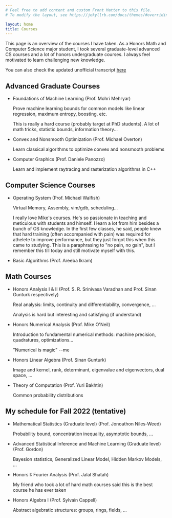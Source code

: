 ```yaml
---
# Feel free to add content and custom Front Matter to this file.
# To modify the layout, see https://jekyllrb.com/docs/themes/#overriding-theme-defaults

layout: home
title: Courses
---
```


This page is an overview of the courses I have taken. As a Honors Math and Computer Science major student, I took several graduate-level advanced CS courses and a lot of honors undergraduate courses. I always feel motivated to learn challenging new knowledge.

You can also check the updated unofficial transcript [here](assets/NYU_SR_TUNF.pdf)


## Advanced Graduate Courses
- Foundations of Machine Learning (Prof. Mohri Mehryar)

    Prove machine learning bounds for common models like linear regression, maximum entropy, boosting, etc.

    This is really a hard course (probably target at PhD students). A lot of math tricks, statistic bounds, information theory...
    
- Convex and Nonsmooth Optimization (Prof. Michael Overton)

    Learn classical algorithms to optimize convex and nonsmooth problems

- Computer Graphics (Prof. Daniele Panozzo)

    Learn and implement raytracing and rasterization algorithms in C++


## Computer Science Courses

- Operating System (Prof. Michael Walfish)

    Virtual Memory, Assembly, vim/gdb, scheduling...

    I really love Mike's courses. He's so passionate in teaching and meticulous with students and himself. I learn a lot from him besides a bunch of OS knowledge. In the first few classes, he said, people knew that hard training (often accompanied with pain) was required for athelete to improve performance, but they just forgot this when this came to studying. This is a paraphrasing to "no pain, no gain", but I remember this till today and still motivate myself with this.

- Basic Algorithms (Prof. Areeba Ikram)

## Math Courses


- Honors Analysis I & II (Prof. S. R. Srinivasa Varadhan and Prof. Sinan Gunturk respectively)

    Real analysis: limits, continuity and differentiability, convergence, ...

    Analysis is hard but interesting and satisfying (if understand)

- Honors Numerical Analysis (Prof. Mike O'Neil)

    Introduction to fundamental numerical methods: machine precision, quadratures, optimizations...

    "Numerical is magic" --me

- Honors Linear Algebra (Prof. Sinan Gunturk)

    Image and kernel, rank, determinant, eigenvalue and eigenvectors, dual space, ...

- Theory of Computation (Prof. Yuri Bakhtin)

    Common probability distributions

## My schedule for Fall 2022 (tentative)

-  Mathematical Statistics (Graduate level) (Prof. Jonoathon Niles-Weed)

    Probability bound, concentration inequality, asymptotic bounds, ...

- Advanced Statistical Inference and Machine Learning (Graduate level) (Prof. Gordon)

    Bayesion statistics, Generalized Linear Model, Hidden Markov Models, ...

- Honors I: Fourier Analysis (Prof. Jalal Shatah)

    My friend who took a lot of hard math courses said this is the best course he has ever taken

- Honors Algebra I (Prof. Sylvain Cappell)

    Abstract algebratic structures: groups, rings, fields, ...